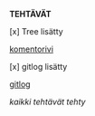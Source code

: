 **TEHTÄVÄT**

[x] Tree lisätty

[komentorivi](https://github.com/sppirtti/ot-vko1/blob/master/laskarit/viikko1/komentorivi.txt)



[x] gitlog lisätty

[gitlog](https://github.com/sppirtti/ot-vko1/blob/master/laskarit/viikko1/gitlog.txt)

*kaikki tehtävät tehty*
